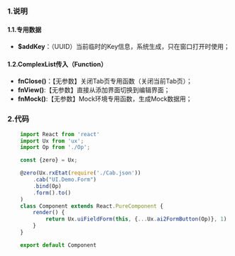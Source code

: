 ### 1.说明

#### 1.1.专用数据

* **$addKey**：（UUID）当前临时的Key信息，系统生成，只在窗口打开时使用；

#### 1.2.ComplexList传入（Function）

* **fnClose()**：【无参数】关闭Tab页专用函数（关闭当前Tab页）；
* **fnView()**:【无参数】直接从添加界面切换到编辑界面；
* **fnMock()**:【无参数】Mock环境专用函数，生成Mock数据用；

### 2.代码

```javascript
    import React from 'react'
    import Ux from 'ux';
    import Op from './Op';

    const {zero} = Ux;

    @zero(Ux.rxEtat(require('./Cab.json'))
        .cab("UI.Demo.Form")
        .bind(Op)
        .form().to()
    )
    class Component extends React.PureComponent {
        render() {
            return Ux.uiFieldForm(this, {...Ux.ai2FormButton(Op)}, 1)
        }
    }

    export default Component
```